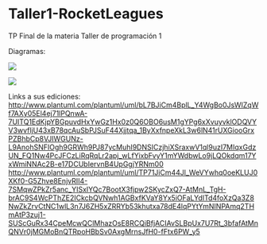 # Taller1-RocketLeagues
TP Final de la materia Taller de programación 1

Diagramas:

![](http://www.plantuml.com/plantuml/png/bL7BQiCm4BplL-XKN4pw0JcKG0wba5wQzWDaQN54PQb8gpum_VVQicWsaI_rmR0pevbXTnT91ag31MLbZ69l3JeQeSruSmi_K9YZLsz8uzzyy5ttlIPya0CUILAAJzuPyc64I7gx7HBXbyX_Q3llhUWdvMFSMnzHJmvjbaKAnlKpLrncviCRBM8UNz-r96ourk7dBCNL4YFaB9LJW3-JYfAqYweqCgNDVp9vxQBdwtWv1PJw89DJ9mpd_JsZqnWcf2I5F3VLzcv4Vmrbz_bRhYKsc_lb71oeZ3XvMOepfHR7okaXHuYxCt3fmfag_AeIb9ZbKQLUSwv5kyaZ3VON)

![](http://www.plantuml.com/plantuml/png/TP71JiCm44Jl_WeVYwhq0oeKLUJ0XKf0-G5Zhve8EnjvRII4-7SMqwZPkZr5anc_YISxIYQc7BootX3fjpw2SKycZxQ7-AtMnL_TgH-brAC9S4WcPThZE2ICkcbQVNwh1AGBxfKVaY8Yx5iOFaLYdITd4foXzQa3Z8NwZkZrvCtNC1wlL3n7J6ZH5xZRRYb53khutxa78dE4lqPYtYmNINPAmq2THmAtP3zuj1-SUScGuRx34CpeMcwQClMhazOsE8RCQiBfjACIAvSLBpUx7U7Rt_3bfafAtMnQNVr0jMGMoBnQTRpoHBbSv0AxgMrnsJfH0-fFtx6PW_y5)


Links a sus ediciones:
http://www.plantuml.com/plantuml/uml/bL7BJiCm4BplL_Y4WgBo0JsWIZqWf7AXy05El4ej71lPQnwA-7UITQ1EdKjpYBGpuvdHxYwGz1Hx0z0Q6OBO6usM1gYPg6xXvuyvklODQVYV3wvfljU43xB78qcAuSbPJSuF44Xjjtqa_1ByXxfnpeXkL3w6lN41rUXGiooGrxPZBhbCp8VJIWGUNz-L9AnohSNFIOgh9GRWh9PJ87ycMuhI9DNSICzjhiXSraxwV1ql9uzI7MIqxGdzUN_FQ1Nw4PcJFCzLiRqRqLr2apj_wLfYixbFvyY1mYWdbwLo9jLQOkdqm17YxWmiNNAc2B-e17DCUbIervnB4UpGgjYRNm00
http://www.plantuml.com/plantuml/uml/TP71JiCm44Jl_WeVYwhq0oeKLUJ0XKf0-G5Zhve8EnjvRII4-7SMqwZPkZr5anc_YISxIYQc7BootX3fjpw2SKycZxQ7-AtMnL_TgH-brAC9S4WcPThZE2ICkcbQVNwh1AGBxfKVaY8Yx5iOFaLYdITd4foXzQa3Z8NwZkZrvCtNC1wlL3n7J6ZH5xZRRYb53khutxa78dE4lqPYtYmNINPAmq2THmAtP3zuj1-SUScGuRx34CpeMcwQClMhazOsE8RCQiBfjACIAvSLBpUx7U7Rt_3bfafAtMnQNVr0jMGMoBnQTRpoHBbSv0AxgMrnsJfH0-fFtx6PW_y5